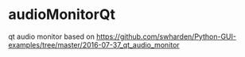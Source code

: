 # audioMonitorQt
qt audio monitor based on https://github.com/swharden/Python-GUI-examples/tree/master/2016-07-37_qt_audio_monitor
